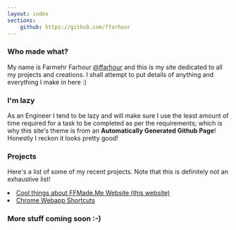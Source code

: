 ```yaml
---
layout: index
sections:
    github: https://github.com/ffarhour
---
```

<h3>
<a id="who-made-what" class="anchor" href="#who-made-what" aria-hidden="true"><span aria-hidden="true" class="octicon octicon-link"></span></a>Who made what?</h3>

<p>My name is Farmehr Farhour <a href="https://github.com/ffarhour" class="user-mention">@ffarhour</a> and this is my site dedicated to all my projects and creations. I shall attempt to put details of anything and everything I make in here :)</p>

<h3>
<a id="im-lazy" class="anchor" href="#im-lazy" aria-hidden="true"><span aria-hidden="true" class="octicon octicon-link"></span></a>I'm lazy</h3>

<p>As an Engineer I tend to be lazy and will make sure I use the least amount of time required for a task to be completed as per the requirements; which is why this site's theme is from an <strong>Automatically Generated Github Page</strong>! Honestly I reckon it looks pretty good!</p>

<h3>
<a id="projects" class="anchor" href="#projects" aria-hidden="true"><span aria-hidden="true" class="octicon octicon-link"></span></a>Projects</h3>
<p>Here's a list of some of my recent projects. Note that this is definitely not an exhaustive list!</p>
<li><a href="projects/ffmade.me/index.html">Cool things about FFMade.Me Website (this website)</a></li>
<li><a href="projects/chrome_webapp_shortcuts/index.html">Chrome Webapp Shortcuts</a></li>

<h3>
<a id="more-stuff-coming-soon--" class="anchor" href="#more-stuff-coming-soon--" aria-hidden="true"><span aria-hidden="true" class="octicon octicon-link"></span></a>More stuff coming soon :-)</h3>
